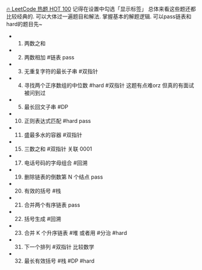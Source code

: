 

[🔥 LeetCode 热题 HOT 100](https://leetcode.cn/problem-list/2cktkvj/)
记得在设置中勾选「显示标签」
总体来看这些题还都比较经典的. 可以大体过一遍题目和解法. 掌握基本的解题逻辑. 
可以pass链表和hard的题目先~

- 0001. 两数之和
- 0002. 两数相加 #链表 pass
- 0003. 无重复字符的最长子串 #双指针 
- 0004. 寻找两个正序数组的中位数 #hard #双指针 这题有点难orz 但真的有面试被问到过
- 0005. 最长回文子串 #DP
- 0010. 正则表达式匹配 #hard pass
- 0011. 盛最多水的容器 #双指针 
- 0015. 三数之和 #双指针 关联 0001
- 0017. 电话号码的字母组合 #回溯
- 0019. 删除链表的倒数第 N 个结点 pass
- 0020. 有效的括号 #栈
- 0021. 合并两个有序链表 pass
- 0022. 括号生成 #回溯
- 0023. 合并 K 个升序链表 #堆 或者用 #分治 #hard
- 0031. 下一个排列 #双指针 比较数学
- 0032. 最长有效括号 #栈 #DP #hard
